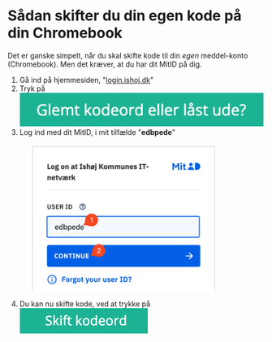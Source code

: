 # Sådan skifter du din egen kode på din Chromebook

Det er ganske simpelt, når du skal skifte kode til din _egen_ meddel-konto (Chromebook). Men det kræver, at du har dit MitID på dig.

1. Gå ind på hjemmesiden, "[login.ishoj.dk](https://login.ishoj.dk)"
2. Tryk på <img src="../.gitbook/assets/image (11).png" alt="" data-size="line">
3. Log ind med dit MitID, i mit tilfælde "**edbpede**"

<figure><img src="../.gitbook/assets/image (1) (1).png" alt="" width="375"><figcaption></figcaption></figure>

4. Du kan nu skifte kode, ved at trykke på <img src="../.gitbook/assets/image (2).png" alt="" data-size="line">
